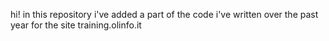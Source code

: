hi! in this repository i've added a part of the code i've written over the past year for the site training.olinfo.it
